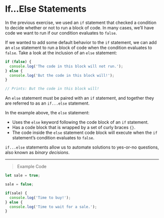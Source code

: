 # If...Else Statements

In the previous exercise, we used an `if` statement that checked a condition to decide whether or not to run a block of code. In many cases, we’ll have code we want to run if our condition evaluates to `false`.

If we wanted to add some default behavior to the `if` statement, we can add an `else` statement to run a block of code when the condition evaluates to `false`. Take a look at the inclusion of an `else` statement:
```js
if (false) {
  console.log('The code in this block will not run.');
} else {
  console.log('But the code in this block will!');
}

// Prints: But the code in this block will!
```
An `else` statement must be paired with an `if` statement, and together they are referred to as an `if...else` statement.

In the example above, the `else` statement:

- Uses the `else` keyword following the code block of an `if` statement.
- Has a code block that is wrapped by a set of curly braces `{}`.
- The code inside the `else` statement code block will execute when the `if` statement’s condition evaluates to `false`.

`if...else` statements allow us to automate solutions to yes-or-no questions, also known as *binary decisions*.

---
> Example Code
```js
let sale = true;

sale = false;

if(sale) {
  console.log('Time to buy!');
} else {
  console.log('Time to wait for a sale.');
}
```